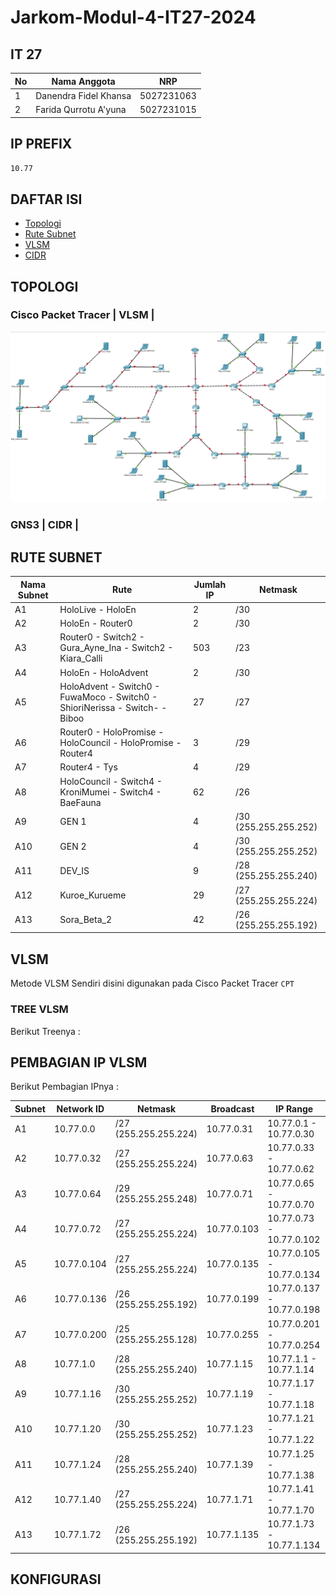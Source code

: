 # Jarkom-Modul-4-IT27-2024

## IT 27

| No  | Nama Anggota          | NRP        |
| --- | --------------------- | ---------- |
| 1   | Danendra Fidel Khansa | 5027231063 |
| 2   | Farida Qurrotu A'yuna | 5027231015 |

## IP PREFIX

`10.77`

## DAFTAR ISI

- [Topologi](#topologi)
- [Rute Subnet](#rute-subnet)
- [VLSM](#vlsm)
- [CIDR](#cidr)

## TOPOLOGI

### Cisco Packet Tracer | VLSM |

![alt text](<img/Topologi CPT.png>)

### GNS3 | CIDR |

## RUTE SUBNET

| Nama Subnet | Rute                                                                        | Jumlah IP | Netmask               |
| ----------- | --------------------------------------------------------------------------- | --------- | --------------------- |
| A1          | HoloLive - HoloEn                                                           | 2         | /30                   |
| A2          | HoloEn - Router0                                                            | 2         | /30                   |
| A3          | Router0 - Switch2 - Gura_Ayne_Ina - Switch2 - Kiara_Calli                   | 503       | /23                   |
| A4          | HoloEn - HoloAdvent                                                         | 2         | /30                   |
| A5          | HoloAdvent - Switch0 - FuwaMoco - Switch0 - ShioriNerissa - Switch- - Biboo | 27        | /27                   |
| A6          | Router0 - HoloPromise - HoloCouncil - HoloPromise - Router4                 | 3         | /29                   |
| A7          | Router4 - Tys                                                               | 4         | /29                   |
| A8          | HoloCouncil - Switch4 - KroniMumei - Switch4 - BaeFauna                     | 62        | /26                   |
| A9          | GEN 1                                                                       | 4         | /30 (255.255.255.252) |
| A10         | GEN 2                                                                       | 4         | /30 (255.255.255.252) |
| A11         | DEV_IS                                                                      | 9         | /28 (255.255.255.240) |
| A12         | Kuroe_Kurueme                                                               | 29        | /27 (255.255.255.224) |
| A13         | Sora_Beta_2                                                                 | 42        | /26 (255.255.255.192) |

## VLSM

Metode VLSM Sendiri disini digunakan pada Cisco Packet Tracer `CPT`

### TREE VLSM

Berikut Treenya :

## PEMBAGIAN IP VLSM

Berikut Pembagian IPnya :

| Subnet | Network ID  | Netmask               | Broadcast   | IP Range                  |
| ------ | ----------- | --------------------- | ----------- | ------------------------- |
| A1     | 10.77.0.0   | /27 (255.255.255.224) | 10.77.0.31  | 10.77.0.1 - 10.77.0.30    |
| A2     | 10.77.0.32  | /27 (255.255.255.224) | 10.77.0.63  | 10.77.0.33 - 10.77.0.62   |
| A3     | 10.77.0.64  | /29 (255.255.255.248) | 10.77.0.71  | 10.77.0.65 - 10.77.0.70   |
| A4     | 10.77.0.72  | /27 (255.255.255.224) | 10.77.0.103 | 10.77.0.73 - 10.77.0.102  |
| A5     | 10.77.0.104 | /27 (255.255.255.224) | 10.77.0.135 | 10.77.0.105 - 10.77.0.134 |
| A6     | 10.77.0.136 | /26 (255.255.255.192) | 10.77.0.199 | 10.77.0.137 - 10.77.0.198 |
| A7     | 10.77.0.200 | /25 (255.255.255.128) | 10.77.0.255 | 10.77.0.201 - 10.77.0.254 |
| A8     | 10.77.1.0   | /28 (255.255.255.240) | 10.77.1.15  | 10.77.1.1 - 10.77.1.14    |
| A9     | 10.77.1.16  | /30 (255.255.255.252) | 10.77.1.19  | 10.77.1.17 - 10.77.1.18   |
| A10    | 10.77.1.20  | /30 (255.255.255.252) | 10.77.1.23  | 10.77.1.21 - 10.77.1.22   |
| A11    | 10.77.1.24  | /28 (255.255.255.240) | 10.77.1.39  | 10.77.1.25 - 10.77.1.38   |
| A12    | 10.77.1.40  | /27 (255.255.255.224) | 10.77.1.71  | 10.77.1.41 - 10.77.1.70   |
| A13    | 10.77.1.72  | /26 (255.255.255.192) | 10.77.1.135 | 10.77.1.73 - 10.77.1.134  |

## KONFIGURASI

